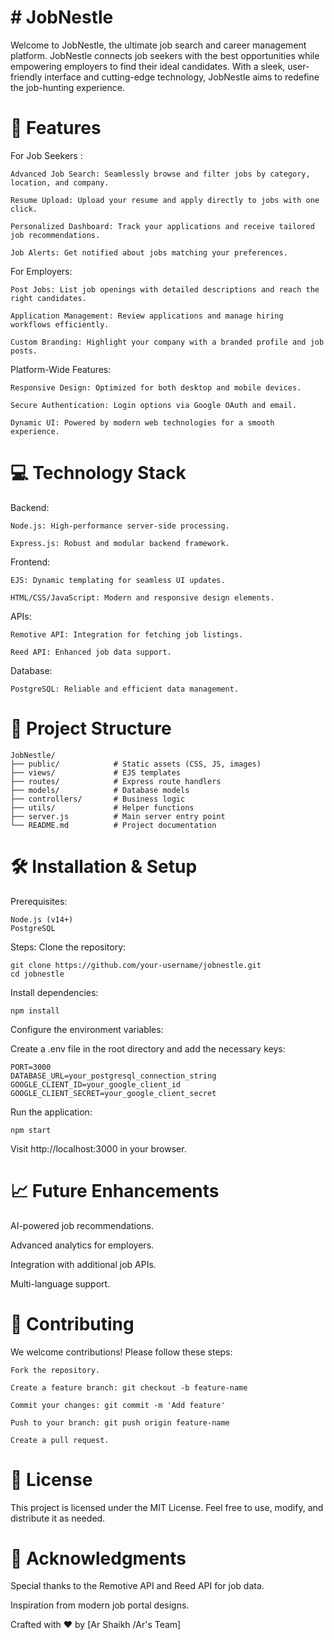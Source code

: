 # # JobNestle

Welcome to JobNestle, the ultimate job search and career management platform. JobNestle connects job seekers with the best opportunities while empowering employers to find their ideal candidates. With a sleek, user-friendly interface and cutting-edge technology, JobNestle aims to redefine the job-hunting experience.

# 🚀 Features

For Job Seekers :
```
Advanced Job Search: Seamlessly browse and filter jobs by category, location, and company.

Resume Upload: Upload your resume and apply directly to jobs with one click.

Personalized Dashboard: Track your applications and receive tailored job recommendations.

Job Alerts: Get notified about jobs matching your preferences.
```
For Employers:
```
Post Jobs: List job openings with detailed descriptions and reach the right candidates.

Application Management: Review applications and manage hiring workflows efficiently.

Custom Branding: Highlight your company with a branded profile and job posts.
```
Platform-Wide Features:
```
Responsive Design: Optimized for both desktop and mobile devices.

Secure Authentication: Login options via Google OAuth and email.

Dynamic UI: Powered by modern web technologies for a smooth experience.
```
# 💻 Technology Stack

Backend:
```
Node.js: High-performance server-side processing.

Express.js: Robust and modular backend framework.
```
Frontend:
```
EJS: Dynamic templating for seamless UI updates.

HTML/CSS/JavaScript: Modern and responsive design elements.
```
APIs:
```
Remotive API: Integration for fetching job listings.

Reed API: Enhanced job data support.
```
Database:
```
PostgreSQL: Reliable and efficient data management.
```
# 📂 Project Structure
```
JobNestle/
├── public/            # Static assets (CSS, JS, images)
├── views/             # EJS templates
├── routes/            # Express route handlers
├── models/            # Database models
├── controllers/       # Business logic
├── utils/             # Helper functions
├── server.js          # Main server entry point
└── README.md          # Project documentation
```
# 🛠️ Installation & Setup

Prerequisites:
```
Node.js (v14+)
PostgreSQL
```
Steps:
Clone the repository:
```
git clone https://github.com/your-username/jobnestle.git
cd jobnestle
```
Install dependencies:
```
npm install
```
Configure the environment variables:

Create a .env file in the root directory and add the necessary keys:
```
PORT=3000
DATABASE_URL=your_postgresql_connection_string
GOOGLE_CLIENT_ID=your_google_client_id
GOOGLE_CLIENT_SECRET=your_google_client_secret
```
Run the application:
```
npm start
```
Visit http://localhost:3000 in your browser.

# 📈 Future Enhancements

AI-powered job recommendations.

Advanced analytics for employers.

Integration with additional job APIs.

Multi-language support.

# 🤝 Contributing

We welcome contributions! Please follow these steps:
```
Fork the repository.

Create a feature branch: git checkout -b feature-name

Commit your changes: git commit -m 'Add feature'

Push to your branch: git push origin feature-name

Create a pull request.
```
# 📄 License

This project is licensed under the MIT License. Feel free to use, modify, and distribute it as needed.

# 🌟 Acknowledgments

Special thanks to the Remotive API and Reed API for job data.

Inspiration from modern job portal designs.

Crafted with ❤️ by [Ar Shaikh /Ar's Team]

